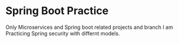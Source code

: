 # Spring Boot Practice
Only Microservices and Spring boot related projects and branch
I am Practicing Spring security with differnt models.
